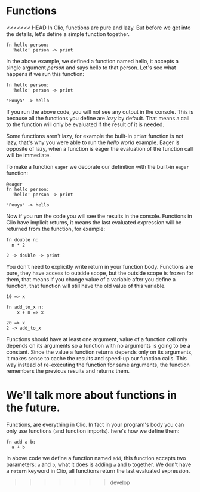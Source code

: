 # Functions

<<<<<<< HEAD
In Clio, functions are pure and lazy. But before we get into the details, let's define a simple function together.

```text
fn hello person:
  'hello' person -> print
```

In the above example, we defined a function named hello, it accepts a single argument _person_ and says hello to that person. Let's see what happens if we run this function:

```text
fn hello person:
  'hello' person -> print

'Pouya' -> hello
```

If you run the above code, you will not see any output in the console. This is because all the functions you define are _lazy_ by default. That means a call to the function will only be evaluated if the result of it is needed.

Some functions aren't lazy, for example the built-in `print` function is not lazy, that's why you were able to run the _hello world_ example. Eager is opposite of lazy, when a function is eager the evaluation of the function call will be immediate.

To make a function `eager` we decorate our definition with the built-in `eager` function:

```text
@eager
fn hello person:
  'hello' person -> print

'Pouya' -> hello
```

Now if you run the code you will see the results in the console. Functions in Clio have implicit returns, it means the last evaluated expression will be returned from the function, for example:

```text
fn double n:
  n * 2

2 -> double -> print
```

You don't need to explicitly write return in your function body. Functions are pure, they have access to outside scope, but the outside scope is frozen for them, that means if you change value of a variable after you define a function, that function will still have the old value of this variable.

```text
10 => x

fn add_to_x n:
    x + n => x

20 => x
2 -> add_to_x
```

Functions should have at least one argument, value of a function call only depends on its arguments so a function with no arguments is going to be a constant. Since the value a function returns depends only on its arguments, it makes sense to cache the results and speed-up our function calls. This way instead of re-executing the function for same arguments, the function remembers the previous results and returns them.

# We'll talk more about functions in the future.

Functions, are everything in Clio. In fact in your program's body you can only use functions \(and function imports\). here's how we define them:

```text
fn add a b:
  a + b
```

In above code we define a function named `add`, this function accepts two parameters: `a` and `b`, what it does is adding `a` and `b` together. We don't have a `return` keyword in Clio, all functions return the last evaluated expression.

> > > > > > > develop
